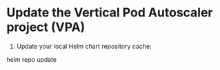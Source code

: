 # Update the Vertical Pod Autoscaler project (VPA) 

1. Update your local Helm chart repository cache:

helm repo update


